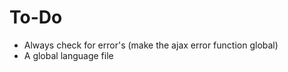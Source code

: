 # To-Do

 - Always check for error's (make the ajax error function global)
 - A global language file